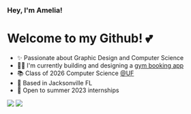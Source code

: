 

<!--
**AmeliaR04/AmeliaR04** is a ✨ _special_ ✨ repository because its `README.md` (this file) appears on your GitHub profile.

Here are some ideas to get you started:
![Split Select](hill.jpg)
-->

### Hey, I'm Amelia!
# Welcome to my Github! 💕
- ✨ Passionate about Graphic Design and Computer Science
- 🏋️‍♀️ I'm currently building and designing a [gym booking app](https://github.com/osu28/gym_reservation)
- 📚 Class of 2026 Computer Science [@UF](https://www.ufl.edu/)
- 📍 Based in Jacksonville FL
- 👀 Open to summer 2023 internships


[![](https://img.shields.io/badge/-LinkedIn-9ED5F4?style=flat-square)](http://linkedin.com/in/ameliareeves04)
[![](https://img.shields.io/badge/-Email-FABBD7?style=flat-square)](mailto:ameliareeves@ufl.edu)





<!--
- 🔭 I’m currently working on ...
- 🌱 I’m currently learning ...
- 👯 I’m looking to collaborate on ...
- 🤔 I’m looking for help with ...
- 💬 Ask me about ...
- 📫 How to reach me: ...
- 😄 Pronouns: ...
- ⚡ Fun fact: ...
-->
